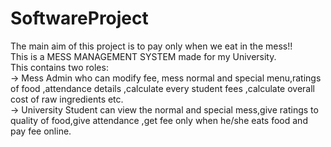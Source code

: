 # SoftwareProject
The main aim of this project is to pay only when we eat in the mess!!
<br>
This is a MESS MANAGEMENT SYSTEM made for my University.<br>
This contains two roles:<br>
-> Mess Admin who can modify fee, mess normal and special menu,ratings of food ,attendance details ,calculate every student fees ,calculate overall cost of raw ingredients etc.<br>
-> University Student can view the normal and special mess,give ratings to quality of food,give attendance ,get fee only when he/she eats food and pay fee online.
